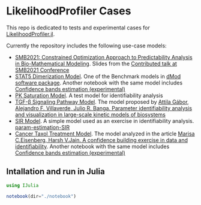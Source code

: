 # LikelihoodProfiler Cases
This repo is dedicated to tests and experimental cases for [LikelihoodProfiler.jl](https://github.com/insysbio/LikelihoodProfiler.jl).


Currently the repository includes the following use-case models:

- [SMB2021: Constrained Optimization Approach to Predictability Analysis in Bio-Mathematical Modeling](https://github.com/insysbio/likelihoodprofiler-cases/blob/master/notebook/SMB2021.ipynb). Slides from the [Contributed talk at SMB2021 Conference](http://schedule.smb2021.org/MFBM/MFBM-CT09.html)
- [STAT5 Dimerization Model](https://github.com/insysbio/likelihoodprofiler-cases/blob/master/notebook/STAT5%20Dimerization.ipynb). One of the Benchmark models in [dMod software package](https://github.com/dkaschek/dMod). Another notebook with the same model includes [Confidence bands estimation (experimental)](https://github.com/insysbio/likelihoodprofiler-cases/blob/master/notebook/STAT5%20Dimerization%20Bands.ipynb)
- [PK Saturation Model](https://github.com/insysbio/likelihoodprofiler-cases/blob/master/notebook/pk_saturation.ipynb). A test model for identifiability analysis
- [TGF-β Signaling Pathway Model](https://github.com/insysbio/likelihoodprofiler-cases/blob/master/notebook/TGFb_pathway.ipynb). The model proposed by [Attila Gábor, Alejandro F. Villaverde, Julio R. Banga. Parameter identifiability analysis and visualization in large-scale kinetic models of biosystems](https://bmcsystbiol.biomedcentral.com/articles/10.1186/s12918-017-0428-y)
- [SIR Model](https://github.com/insysbio/likelihoodprofiler-cases/blob/master/notebook/SIR%20Model.ipynb). A simple model used as an exercise in identifiability analysis. [param-estimation-SIR](https://github.com/marisae/param-estimation-SIR)
- [Cancer Taxol Treatment Model](https://github.com/insysbio/likelihoodprofiler-cases/blob/master/notebook/taxol_treatment.ipynb). The model analyzed in the article [Marisa C.Eisenberg, Harsh V.Jain. A confidence building exercise in data and identifiability](https://www.sciencedirect.com/science/article/pii/S0022519317303454). Another notebook with the same model includes [Confidence bands estimation (experimental)](https://github.com/insysbio/likelihoodprofiler-cases/blob/master/notebook/taxol_treatment_bands.ipynb)

## Intallation and run in Julia

```julia
using IJulia

notebook(dir="./notebook")
```